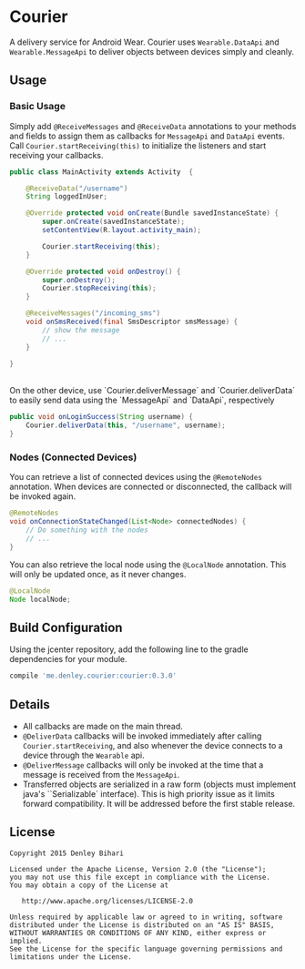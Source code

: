 # Courier
A delivery service for Android Wear. Courier uses `Wearable.DataApi` and `Wearable.MessageApi` to deliver objects between devices simply and cleanly.


Usage
-------

### Basic Usage

Simply add `@ReceiveMessages` and `@ReceiveData` annotations to your methods and fields to assign them as callbacks for `MessageApi` and `DataApi` events. Call `Courier.startReceiving(this)` to initialize the listeners and start receiving your callbacks.

```java
public class MainActivity extends Activity  {

    @ReceiveData("/username")
    String loggedInUser;

    @Override protected void onCreate(Bundle savedInstanceState) {
        super.onCreate(savedInstanceState);
        setContentView(R.layout.activity_main);

        Courier.startReceiving(this);
    }

    @Override protected void onDestroy() {
        super.onDestroy();
        Courier.stopReceiving(this);
    }

    @ReceiveMessages("/incoming_sms")
    void onSmsReceived(final SmsDescriptor smsMessage) {
        // show the message
        // ...
    }

}
```

<br/>
On the other device, use `Courier.deliverMessage` and `Courier.deliverData` to easily send data using the `MessageApi` and `DataApi`, respectively

```java
public void onLoginSuccess(String username) {
    Courier.deliverData(this, "/username", username);
}
```


### Nodes (Connected Devices)

You can retrieve a list of connected devices using the `@RemoteNodes` annotation. When devices are connected or disconnected, the callback will be invoked again.

```java
@RemoteNodes
void onConnectionStateChanged(List<Node> connectedNodes) {
    // Do something with the nodes
    // ...
}
```

You can also retrieve the local node using the `@LocalNode` annotation. This will only be updated once, as it never changes.

```java
@LocalNode
Node localNode;
```


Build Configuration
-------

Using the jcenter repository, add the following line to the gradle dependencies for your module.
```groovy
compile 'me.denley.courier:courier:0.3.0'
```

Details
-------

- All callbacks are made on the main thread.
- `@DeliverData` callbacks will be invoked immediately after calling `Courier.startReceiving`, and also whenever the device connects to a device through the `Wearable` api.
- `@DeliverMessage` callbacks will only be invoked at the time that a message is received from the `MessageApi`.
- Transferred objects are serialized in a raw form (objects must implement java's ``Serializable` interface). This is high priority issue as it limits forward compatibility. It will be addressed before the first stable release.

License
-------

    Copyright 2015 Denley Bihari

    Licensed under the Apache License, Version 2.0 (the "License");
    you may not use this file except in compliance with the License.
    You may obtain a copy of the License at

       http://www.apache.org/licenses/LICENSE-2.0

    Unless required by applicable law or agreed to in writing, software
    distributed under the License is distributed on an "AS IS" BASIS,
    WITHOUT WARRANTIES OR CONDITIONS OF ANY KIND, either express or implied.
    See the License for the specific language governing permissions and
    limitations under the License.
